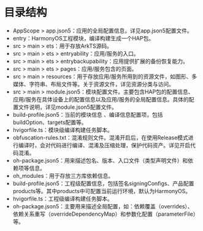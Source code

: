 # 目录结构

* AppScope > app.json5：应用的全局配置信息，详见app.json5配置文件。
* entry：HarmonyOS工程模块，编译构建生成一个HAP包。
* src > main > ets：用于存放ArkTS源码。
* src > main > ets > entryability：应用/服务的入口。
* src > main > ets > entrybackupability：应用提供扩展的备份恢复能力。
* src > main > ets > pages：应用/服务包含的页面。
* src > main > resources：用于存放应用/服务所用到的资源文件，如图形、多媒体、字符串、布局文件等。关于资源文件，详见资源分类与访问。
* src > main > module.json5：模块配置文件。主要包含HAP包的配置信息、应用/服务在具体设备上的配置信息以及应用/服务的全局配置信息。具体的配置文件说明，详见module.json5配置文件。
* build-profile.json5：当前的模块信息 、编译信息配置项，包括buildOption、targets配置等。
* hvigorfile.ts：模块级编译构建任务脚本。
* obfuscation-rules.txt：混淆规则文件。混淆开启后，在使用Release模式进行编译时，会对代码进行编译、混淆及压缩处理，保护代码资产。详见开启代码混淆。
* oh-package.json5：用来描述包名、版本、入口文件（类型声明文件）和依赖项等信息。
* oh_modules：用于存放三方库依赖信息。
* build-profile.json5：工程级配置信息，包括签名signingConfigs、产品配置products等。其中products中可配置当前运行环境，默认为HarmonyOS。
* hvigorfile.ts：工程级编译构建任务脚本。
* oh-package.json5：主要用来描述全局配置，如：依赖覆盖（overrides）、依赖关系重写（overrideDependencyMap）和参数化配置（parameterFile）等。